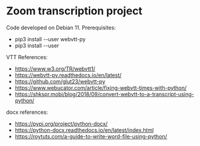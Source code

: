 # Zoom transcription project

Code developed on Debian 11.  Prerequisites:
* pip3 install --user webvtt-py
* pip3 install --user 

VTT References:
* https://www.w3.org/TR/webvtt1/
* https://webvtt-py.readthedocs.io/en/latest/
* https://github.com/glut23/webvtt-py
* https://www.webucator.com/article/fixing-webvtt-times-with-python/
* https://shkspr.mobi/blog/2018/09/convert-webvtt-to-a-transcript-using-python/

docx references:
* https://pypi.org/project/python-docx/
* https://python-docx.readthedocs.io/en/latest/index.html
* https://roytuts.com/a-guide-to-write-word-file-using-python/
